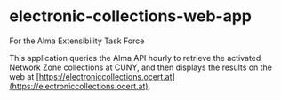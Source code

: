 # electronic-collections-web-app
For the Alma Extensibility Task Force

This application queries the Alma API hourly to retrieve the activated Network Zone collections at CUNY, and then displays the results on the web at [https://electroniccollections.ocert.at](https://electroniccollections.ocert.at).
